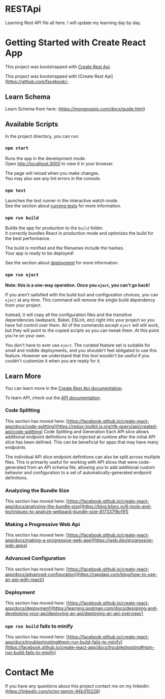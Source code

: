 # RESTApi
Learning Rest API file all here. I will update my learning day by day.

# Getting Started with Create React App

This project was bootstrapped with [Create Rest Api](https://github.com/facebook/rest-api).

This project was bootstrapped with [Create Rest Api](https://github.com/facebook/-


## Learn Schema

Learn Schema from here: (https://mongoosejs.com/docs/guide.html)

## Available Scripts

In the project directory, you can run:

### `npm start`

Runs the app in the development mode.\
Open [http://localhost:3000](http://localhost:3000) to view it in your browser.

The page will reload when you make changes.\
You may also see any lint errors in the console.

### `npm test`

Launches the test runner in the interactive watch mode.\
See the section about [running tests](https://facebook.github.io/rest-api/docs/running-tests) for more information.

### `npm run build`

Builds the app for production to the `build` folder.\
It correctly bundles React in production mode and optimizes the build for the best performance.

The build is minified and the filenames include the hashes.\
Your app is ready to be deployed!

See the section about [deployment](https://appinventiv.com/blog/complete-guide-to-api-development/) for more information.

### `npm run eject`

**Note: this is a one-way operation. Once you `eject`, you can't go back!**

If you aren't satisfied with the build tool and configuration choices, you can `eject` at any time. This command will remove the single build dependency from your project.

Instead, it will copy all the configuration files and the transitive dependencies (webpack, Babel, ESLint, etc) right into your project so you have full control over them. All of the commands except `eject` will still work, but they will point to the copied scripts so you can tweak them. At this point you're on your own.

You don't have to ever use `eject`. The curated feature set is suitable for small and middle deployments, and you shouldn't feel obligated to use this feature. However we understand that this tool wouldn't be useful if you couldn't customize it when you are ready for it.

## Learn More

You can learn more in the [Create Rest Api documentation](https://developers.planet.com/docs/planetschool/rest-apis/).

To learn API, check out the [API documentation](https://developers.planet.com/docs/apis/).

### Code Splitting

This section has moved here: [https://facebook.github.io/create-react-app/docs/code-splitting](https://redux-toolkit.js.org/rtk-query/api/created-api/code-splitting)
Code Splitting and Generation
Each API slice allows additional endpoint definitions to be injected at runtime after the initial API slice has been defined. This can be beneficial for apps that may have many endpoints.

The individual API slice endpoint definitions can also be split across multiple files. This is primarily useful for working with API slices that were code-generated from an API schema file, allowing you to add additional custom behavior and configuration to a set of automatically-generated endpoint definitions.


### Analyzing the Bundle Size

This section has moved here: [https://facebook.github.io/create-react-app/docs/analyzing-the-bundle-size](https://blog.bitsrc.io/6-tools-and-techniques-to-analyze-webpack-bundle-size-817337f8cf91)

### Making a Progressive Web Api

This section has moved here: [https://facebook.github.io/create-react-app/docs/making-a-progressive-web-app](https://web.dev/progressive-web-apps)

### Advanced Configuration

This section has moved here: [https://facebook.github.io/create-react-app/docs/advanced-configuration](https://rapidapi.com/blog/how-to-use-an-api-with-react/)

### Deployment

This section has moved here: [https://facebook.github.io/create-react-app/docs/deployment](https://learning.postman.com/docs/designing-and-developing-your-api/deploying-an-api/deploying-an-api-overview/)


### `npm run build` fails to minify

This section has moved here: [https://facebook.github.io/create-react-app/docs/troubleshooting#npm-run-build-fails-to-minify](https://facebook.github.io/create-react-app/docs/troubleshooting#npm-run-build-fails-to-minify)


# Contact Me

If you have any questions about this project contact me on my linkedin: (https://linkedin.com/in/mr-tamim-94b310226)
